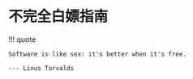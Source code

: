 # 不完全白嫖指南

!!! quote

    Software is like sex: it's better when it's free.

    --- Linus Torvalds
